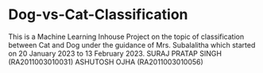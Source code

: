 # Dog-vs-Cat-Classification
This is a Machine Learning Inhouse Project on the topic of classification between Cat and Dog under the guidance of Mrs. Subalalitha which started on 20 January 2023 to 13 February 2023.
SURAJ PRATAP SINGH (RA2011003010031)
ASHUTOSH OJHA (RA2011003010056)
